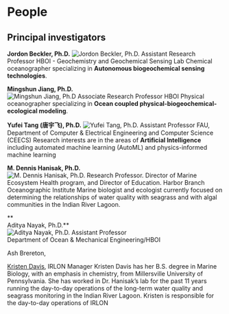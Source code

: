 # People
## Principal investigators
**Jordon Beckler, Ph.D.**
![Jordon Beckler, Ph.D.](https://www.fau.edu/hboi/images/Becklerheadshot.jpg)
Assistant Research Professor
HBOI -  Geochemistry and Geochemical Sensing Lab
Chemical oceanographer specializing in **Autonomous biogeochemical sensing technologies**.

**Mingshun Jiang, Ph.D.**  
![Mingshun Jiang, Ph.D](https://www.fau.edu/hboi/images/Mingshun.Jiang.jpg)
Associate Research Professor 
HBOI
Physical oceanographer specializing in **Ocean coupled physical-biogeochemical-ecological modeling**.

**Yufei Tang (唐宇飞), Ph.D.**
![Yufei Tang, Ph.D.](http://faculty.eng.fau.edu/tangy/files/2017/04/YufeiTang-240x300.jpg)
Assistant Professor
FAU, Department of Computer & Electrical Engineering and Computer Science (CEECS)
Research interests are in the areas of **Artificial Intelligence** including automated machine learning (AutoML) and physics-informed machine learning

**M. Dennis Hanisak, Ph.D.**  
![M. Dennis Hanisak, Ph.D.](https://www.fau.edu/hboi/images/Hanisak-pic.jpg)
Research Professor. Director of Marine Ecosystem Health program, and Director of Education.
Harbor Branch Oceanographic Institute
Marine biologist and ecologist currently focused on determining the relationships of water quality with seagrass and with algal communities in the Indian River Lagoon.



**  
Aditya Nayak, Ph.D.**  
![Aditya Nayak, Ph.D.](https://www.fau.edu/hboi/images/aditya.jpg)
Assistant Professor  
Department of Ocean & Mechanical Engineering/HBOI


Ash Brereton,

[Kristen Davis](mailto:KSande14@fau.edu), IRLON Manager
Kristen Davis has her B.S. degree in Marine Biology, with an emphasis in chemistry, from Millersville University of Pennsylvania. She has worked in Dr. Hanisak’s lab for the past 11 years running the day-to-day operations of the long-term water quality and seagrass monitoring in the Indian River Lagoon. Kristen is responsible for the day-to-day operations of IRLON
<!--stackedit_data:
eyJoaXN0b3J5IjpbOTA1NjgwNTAwLC02NDgzOTg3NjgsLTc4OD
M3NDE2N119
-->